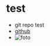 # test
- git repo test
- [github](https://github.com/yusrilarzaqi)
- ![foto](https://fedoraproject.org/w/uploads/d/de/F34_default_wallpaper_night.jpg)
